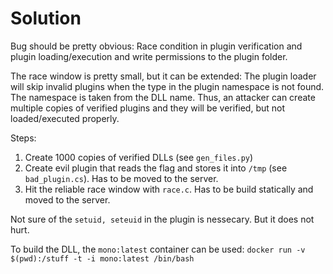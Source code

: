 # Solution
Bug should be pretty obvious: Race condition in plugin verification and plugin loading/execution and write permissions to the plugin folder.

The race window is pretty small, but it can be extended: The plugin loader will skip invalid plugins when the type in the plugin namespace is not found. The namespace is taken from the DLL name. Thus, an attacker can create multiple copies of verified plugins and they will be verified, but not loaded/executed properly.

Steps:

1. Create 1000 copies of verified DLLs (see `gen_files.py`)
2. Create evil plugin that reads the flag and stores it into `/tmp` (see `bad_plugin.cs`). Has to be moved to the server.
3. Hit the reliable race window with `race.c`. Has to be build statically and moved to the server.

Not sure of the `setuid, seteuid` in the plugin is nessecary. But it does not hurt.

To build the DLL, the `mono:latest` container can be used: `docker run -v $(pwd):/stuff -t -i mono:latest /bin/bash`